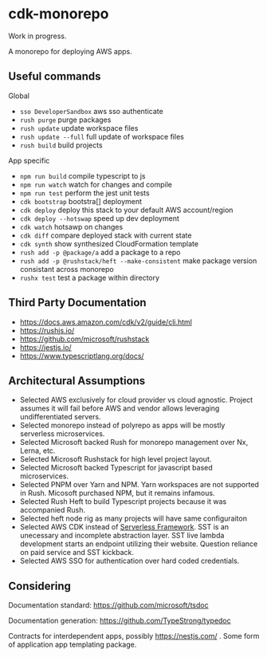 # cdk-monorepo

Work in progress.

A monorepo for deploying AWS apps.
## Useful commands

Global

* `sso DeveloperSandbox` aws sso authenticate
* `rush purge` purge packages
* `rush update` update workspace files
* `rush update --full` full update of workspace files
* `rush build` build projects

App specific

* `npm run build`   compile typescript to js
* `npm run watch`   watch for changes and compile
* `npm run test`    perform the jest unit tests
* `cdk bootstrap`  bootstra[] deployment
* `cdk deploy`      deploy this stack to your default AWS account/region
* `cdk deploy --hotswap` speed up dev deployment
* `cdk watch`       hotsawp on changes
* `cdk diff`        compare deployed stack with current state
* `cdk synth`       show synthesized CloudFormation template
* `rush add -p @package/a` add a package to a repo
* `rush add -p @rushstack/heft --make-consistent` make package version consistant across monorepo
* `rushx test`      test a package within directory

## Third Party Documentation

* https://docs.aws.amazon.com/cdk/v2/guide/cli.html
* https://rushjs.io/
* https://github.com/microsoft/rushstack
* https://jestjs.io/ 
* https://www.typescriptlang.org/docs/

## Architectural Assumptions

* Selected AWS exclusively for cloud provider vs cloud agnostic. Project assumes it will fail before AWS and vendor allows leveraging undifferentiated servers.
* Selected monorepo instead of polyrepo as apps will be mostly serverless microservices.
* Selected Microsoft backed Rush for monorepo management over Nx, Lerna, etc.  
* Selected Microsoft Rushstack for high level project layout.
* Selected Microsoft backed Typescript for javascript based microservices.
* Selected PNPM over Yarn and NPM. Yarn workspaces are not supported in Rush. Micosoft purchased NPM, but it remains infamous.
* Selected Rush Heft to build Typescript projects because it was accompanied Rush.
* Selected heft node rig as many projects will have same configuraiton
* Selected AWS CDK instead of [Serverless Framework](https://github.com/serverless-stack/serverless-stack). SST is an unecessary and incomplete abstraction layer. SST live lambda development starts an endpoint utilizing their website. Question reliance on paid service and SST kickback.
* Selected AWS SSO for authentication over hard coded credentials.

## Considering

Documentation standard:
https://github.com/microsoft/tsdoc

Documentation generation:
https://github.com/TypeStrong/typedoc

Contracts for interdependent apps, possibly https://nestjs.com/ .
Some form of application app templating package.